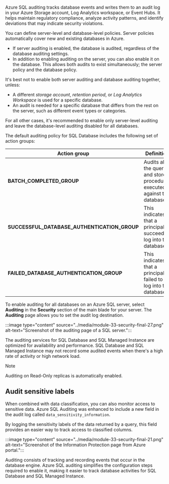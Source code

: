 Azure SQL auditing tracks database events and writes them to an audit log in your Azure Storage account, Log Analytics workspace, or Event Hubs. It helps maintain regulatory compliance, analyze activity patterns, and identify deviations that may indicate security violations.

You can define server-level and database-level policies. Server policies automatically cover new and existing databases in Azure.

- If server auditing is enabled, the database is audited, regardless of the database auditing settings.
- In addition to enabling auditing on the server, you can also enable it on the database. This allows both audits to exist simultaneously; the server policy and the database policy.

It's best not to enable both server auditing and database auditing together, unless:

- A different *storage account*, *retention period*, or *Log Analytics Workspace* is used for a specific database.
- An audit is needed for a specific database that differs from the rest on the server, such as different event types or categories.

For all other cases, it's recommended to enable only server-level auditing and leave the database-level auditing disabled for all databases.

The default auditing policy for SQL Database includes the following set of action groups:

| Action group | Definition |
|------------|-------------|
|**BATCH_COMPLETED_GROUP** | Audits all the queries and stored procedures executed against the database. |
|**SUCCESSFUL_DATABASE_AUTHENTICATION_GROUP** | This indicates that a principal succeed to log into the database. |
|**FAILED_DATABASE_AUTHENTICATION_GROUP** | This indicates that a principal failed to log into the database. |

To enable auditing for all databases on an Azure SQL server, select **Auditing** in the **Security** section of the main blade for your server. The **Auditing** page allows you to set the audit log destination.

:::image type="content" source="../media/module-33-security-final-27.png" alt-text="Screenshot of the auditing page of a SQL server.":::

The auditing services for SQL Database and SQL Managed Instance are optimized for availability and performance. SQL Database and SQL Managed Instance may not record some audited events when there's a high rate of activity or high network load.

>[!NOTE]
> Auditing on Read-Only replicas is automatically enabled.

## Audit sensitive labels

When combined with data classification, you can also monitor access to sensitive data. Azure SQL Auditing was enhanced to include a new field in the audit log called `data_sensitivity_information`.

By logging the sensitivity labels of the data returned by a query, this field provides an easier way to track access to classified columns.

:::image type="content" source="../media/module-33-security-final-21.png" alt-text="Screenshot of the Information Protection page from Azure portal.":::

Auditing consists of tracking and recording events that occur in the database engine. Azure SQL auditing simplifies the configuration steps required to enable it, making it easier to track database activities for SQL Database and SQL Managed Instance.
